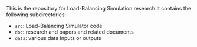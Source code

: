 This is the repository for Load-Balancing Simulation research
It contains the following subdirectories:
* `src`: Load-Balancing Simulator code
* `doc`: research and papers and related documents
* `data`: various data inputs or outputs
